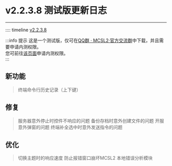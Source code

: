 # v2.2.3.8 测试版更新日志  

___

:::: timeline [v2.2.3.8](https://github.com/MCSLTeam/MCSL2/releases/tag/v2.2.3.8)

:::info 提示
这是一个测试版，仅可在[QQ群 · MCSL2·官方交流群](/links/mcsl2-qq-group)中下载，并且需要申请内测权限。  
您可前往[该页面](/join-preview)申请内测权限。  
:::

## 新功能

> 终端命令行历史记录（上下键）

## 修复

> 服务器意外停止时控件不响应的问题
> 备份存档时意外创建文件的问题
> 开服意外弹窗的问题
> 终端补全选中时意外发送指令的问题

## 优化

> 切换主题时的响应速度
> 防止报错窗口崩坏MCSL2
> 本地错误分析模块
